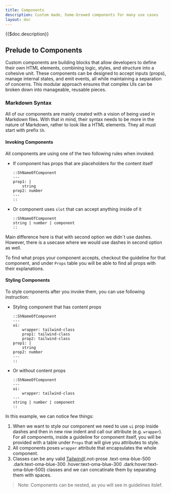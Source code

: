 ```yaml
---
title: Components
description: Custom made, home-brewed components for many use cases
layout: doc
---
```

{{$doc.description}}

## Prelude to Components

Custom components are building blocks that allow developers to define their own HTML elements, combining logic, styles, and structure into a cohesive unit. These components can be designed to accept inputs (props), manage internal states, and emit events, all while maintaining a separation of concerns. This modular approach ensures that complex UIs can be broken down into manageable, reusable pieces.

### Markdown Syntax

All of our components are mainly created with a vision of being used in Markdown files. With that in mind, their syntax needs to be more in the nature of Markdown, rather to look like a HTML elements. They all must start with prefix `Sh`.

#### Invoking Components

All components are using one of the two following rules when invoked:

- If component has props that are placeholders for the content itself
    ```mdc
    ::ShNameOfComponent
    ---
    prop1: |
        string
    prop2: number
    ---
    ::
    ```

- Or component uses `slot` that can accept anything inside of it
    ```mdc
    ::ShNameOfComponent
    string | number | component
    ::
    ```

Main difference here is that with second option we didn\`t use dashes. However, there is a usecase where we would use dashes in second option as well.

To find what props your component accepts, checkout the guideline for that component, and under `Props` table you will be able to find all props with their explanations.

#### Styling Components

To style components after you invoke them, you can use following instruction:

- Styling component that has content props
    ```mdc
    ::ShNameOfComponent
    ---
    ui:
        wrapper: tailwind-class
        prop1: tailwind-class
        prop2: tailwind-class
    prop1: |
        string
    prop2: number
    ---
    ::
    ```

- Or without content props
    ```mdc
    ::ShNameOfComponent
    ---
    ui:
        wrapper: tailwind-class
    ---
    string | number | component
    ::
    ```

In this example, we can notice few things:
1. When we want to style our component we need to use `ui` prop inside dashes and then in new row indent and call our attribute (e.g. `wrapper`). For all components, inside a guideline for component itself, you will be provided with a table under `Props` that will give you attributes to style.
2. All components poses `wrapper` attribute that encapsulates the whole component.
3. Classes can be any valid [Tailwind](https://tailwindcss.com/){.not-prose .text-oma-blue-500 .dark:text-oma-blue-300 .hover:text-oma-blue-300 .dark:hover:text-oma-blue-500} classes and we can concatinate them by separating them with spaces.

> Note: Components can be nested, as you will see in guidelines itslef.

